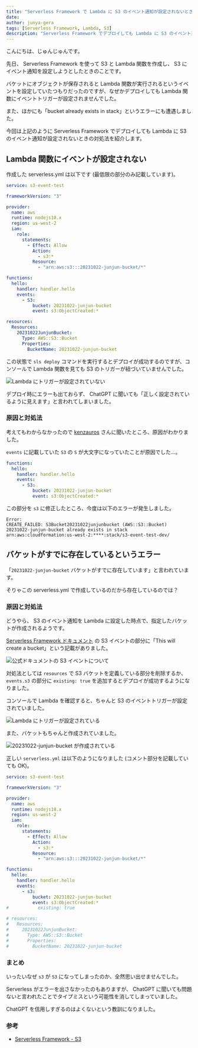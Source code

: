 ```yaml
---
title: "Serverless Framework で Lambda に S3 のイベント通知が設定されないときの対処法"
date: 
author: junya-gera
tags: [Serverless Framework, Lambda, S3]
description: "Serverless Framework でデプロイしても Lambda に S3 のイベント通知が設定されないときの対処法を紹介します。"
---
```


こんにちは、じゅんじゅんです。

先日、 Serverless Framework を使って S3 と Lambda 関数を作成し、 S3 にイベント通知を設定しようとしたときのことです。

バケットにオブジェクトが保存されると Lambda 関数が実行されるというイベントを設定していたつもりだったのですが、なぜかデプロイしても Lambda 関数にイベントトリガーが設定されませんでした。

また、ほかにも「bucket already exists in stack」というエラーにも遭遇しました。

今回は上記のように Serverless Framework でデプロイしても Lambda に S3 のイベント通知が設定されないときの対処法を紹介します。

## Lambda 関数にイベントが設定されない

作成した serverless.yml は以下です (最低限の部分のみ記載しています)。

```yml:title=serverless.yml
service: s3-event-test

frameworkVersion: "3"

provider:
  name: aws
  runtime: nodejs18.x
  region: us-west-2
  iam:
    role:
      statements:
        - Effect: Allow
          Action:
            - s3:*
          Resource:
            - "arn:aws:s3:::20231022-junjun-bucket/*"

functions:
  hello:
    handler: handler.hello
    events:
      - S3:
          bucket: 20231022-junjun-bucket
          event: s3:ObjectCreated:*

resources:
  Resources:
    20231022JunjunBucket:
      Type: AWS::S3::Bucket
      Properties:
        BucketName: 20231022-junjun-bucket
```

この状態で `sls deploy` コマンドを実行するとデプロイが成功するのですが、コンソールで Lambda 関数を見ても S3 のトリガーが紐づいていませんでした。

![Lambda にトリガーが設定されていない](images/1.png "Lambda にトリガーが設定されていない")

デプロイ時にエラーも出ておらず、 ChatGPT に聞いても「正しく設定されているように見えます」と言われてしまいました。

### 原因と対処法

考えてもわからなかったので [kenzauros](https://mseeeen.msen.jp/authors/kenzauros/) さんに聞いたところ、原因がわかりました。

`events` に記載していた `S3` の `S` が大文字になっていたことが原因でした...。

```yml{5}:title=serverless.yml&nbsp;の&nbsp;events&nbsp;部分
functions:
  hello:
    handler: handler.hello
    events:
      - S3:
          bucket: 20231022-junjun-bucket
          event: s3:ObjectCreated:*
```

この部分を `s3` に修正したところ、今度は以下のエラーが発生しました。

```
Error:
CREATE_FAILED: S3Bucket20231022junjunbucket (AWS::S3::Bucket)
20231022-junjun-bucket already exists in stack arn:aws:cloudformation:us-west-2:****:stack/s3-event-test-dev/
```

## バケットがすでに存在しているというエラー

「`20231022-junjun-bucket` バケットがすでに存在しています」と言われています。

そりゃこの serverless.yml で作成しているのだから存在しているのでは？

### 原因と対処法

どうやら、 S3 のイベント通知を Lambda に設定した時点で、指定したバケットが作成されるようです。

[Serverless Framework ドキュメント](https://www.serverless.com/framework/docs/providers/aws/events/s3) の S3 イベントの部分に「This will create a bucket」という記載がありました。

![公式ドキュメントの S3 イベントについて](images/3.png "公式ドキュメントの S3 イベントについて")

対処法としては `resources` で S3 バケットを定義している部分を削除するか、 `events.s3` の部分に `existing: true` を追加するとデプロイが成功するようになりました。

コンソールで Lambda を確認すると、ちゃんと S3 のイベントトリガーが設定されていました。

![Lambda にトリガーが設定されている](images/2.png "Lambda にトリガーが設定されている")

また、バケットもちゃんと作成されていました。

![20231022-junjun-bucket が作成されている](images/4.png "20231022-junjun-bucket が作成されている")

正しい `serverless.yml` は以下のようになりました (コメント部分を記載していても OK)。

```yml:title=serverless.yml
service: s3-event-test

frameworkVersion: "3"

provider:
  name: aws
  runtime: nodejs18.x
  region: us-west-2
  iam:
    role:
      statements:
        - Effect: Allow
          Action:
            - s3:*
          Resource:
            - "arn:aws:s3:::20231022-junjun-bucket/*"

functions:
  hello:
    handler: handler.hello
    events:
      - s3:
          bucket: 20231022-junjun-bucket
          event: s3:ObjectCreated:*
#           existing: true

# resources:
#   Resources:
#     20231022JunjunBucket:
#       Type: AWS::S3::Bucket
#       Properties:
#         BucketName: 20231022-junjun-bucket
```

### まとめ

いったいなぜ `s3` が `S3` になってしまったのか、全然思い出せませんでした。

Serverless がエラーを出さなかったのもありますが、 ChatGPT に聞いても問題ないと言われたことでタイプミスという可能性を消してしまっていました。

ChatGPT を信用しすぎるのはよくないという教訓になりました。

### 参考

- [Serverless Framework - S3](https://www.serverless.com/framework/docs/providers/aws/events/s3)
